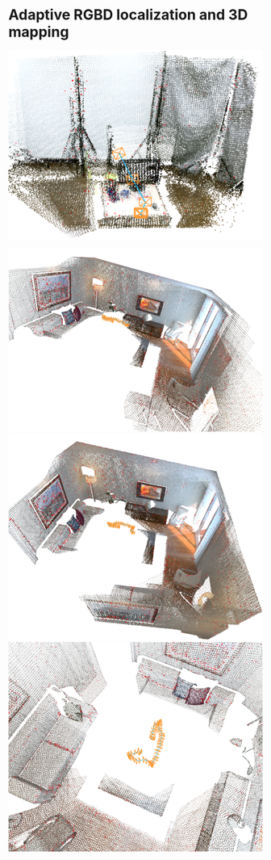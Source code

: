 # Adaptive RGBD localization and 3D mapping

![D1](./Tests/Selection_006.png)

![ICL1](./Tests/Selection_008.png)
![ICL2](./Tests/Selection_009.png)
![ICL3](./Tests/Selection_010.png)
